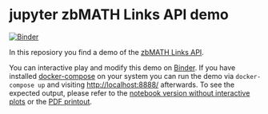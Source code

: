 # jupyter zbMATH Links API demo
[![Binder](https://mybinder.org/badge_logo.svg)](https://mybinder.org/v2/gh/zbMATHOpen/LinksApiJupyterDemo/HEAD)

In this reposiory you find a demo of the [zbMATH Links API](https://purl.org/zb/14).

You can interactive play and modify this demo on [Binder](https://mybinder.org/v2/gh/zbMATHOpen/LinksApiJupyterDemo/master?urlpath=notebooks/notebooks/zbLink.ipynb).
If you have installed [docker-compose](https://docs.docker.com/compose/install/) on your system you can run the demo via `docker-compose up` and visiting [http://localhost:8888/](http://localhost:8888/notebooks/zbLink.ipynb) afterwards.
To see the expected output, please refer to the [notebook version without interactive plots](notebooks/zbLink_mathplotlib.ipynb)  or the [PDF printout](printout.pdf).
